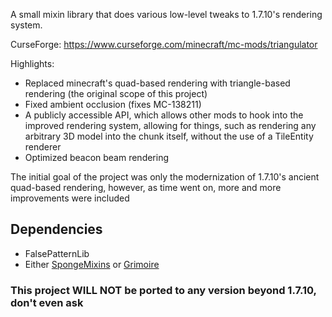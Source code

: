 A small mixin library that does various low-level tweaks to 1.7.10's rendering system.

CurseForge: https://www.curseforge.com/minecraft/mc-mods/triangulator

Highlights:
- Replaced minecraft's quad-based rendering with triangle-based rendering (the original scope of this project)
- Fixed ambient occlusion (fixes MC-138211)
- A publicly accessible API, which allows other mods to hook into the improved rendering system, allowing for things, such as rendering any arbitrary 3D model into the chunk itself, without the use of a TileEntity renderer
 - Optimized beacon beam rendering

The initial goal of the project was only the modernization of 1.7.10's ancient quad-based rendering, however, as time went on, more and more improvements were included

## Dependencies
- FalsePatternLib
- Either [SpongeMixins](https://www.curseforge.com/minecraft/mc-mods/spongemixins) or [Grimoire](https://www.curseforge.com/minecraft/mc-mods/grimoire-api)

### This project WILL NOT be ported to any version beyond 1.7.10, don't even ask
